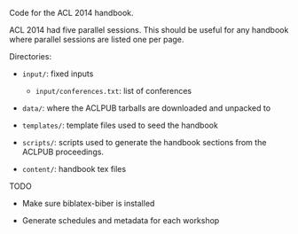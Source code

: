 Code for the ACL 2014 handbook.

ACL 2014 had five parallel sessions. This should be useful for any handbook 
where parallel sessions are listed one per page. 

Directories:

- `input/`: fixed inputs
   - `input/conferences.txt`: list of conferences

- `data/`: where the ACLPUB tarballs are downloaded and unpacked to

- `templates/`: template files used to seed the handbook

- `scripts/`: scripts used to generate the handbook sections from the ACLPUB
  proceedings.

- `content/`: handbook tex files

TODO

- Make sure biblatex-biber is installed

- Generate schedules and metadata for each workshop
